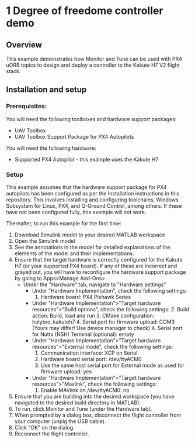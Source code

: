 # 1 Degree of freedome controller demo

## Overview
This example demonstrates how Monitor and Tune can be used with PX4 uORB topics to design and deploy a controller to the Kakute H7 V2 flight stack.

## Installation and setup

### Prerequisites:
You will need the following toolboxes and hardware support packages:
- UAV Toolbox
- UAV Toolbox Support Package for PX4 Autopilots

You will need the following hardware:
- Supported PX4 Autopilot - this example uses the Kakute H7

### Setup
This example assumes that the hardware support package for PX4 autopilots has been configured as per the Installation instructions in this repository. This involves installing and configuring toolchains, Windows Subsystem for Linux, PX4, and Q-Ground Control, among others. If these have not been configured fully, this example will not work. 

Thereafter, to run this example for the first time:
1. Download Simulink model to your desired MATLAB workspace
2. Open the Simulink model
3. See the annotations in the model for detailed explanations of the elements of the model and their implementations. 
4. Ensure that the target hardware is correctly configured for the Kakute H7 (or your supported PX4 board). If any of these are incorrect and grayed out, you will have to reconfigure the hardware support package by going to Apps>Manage Add-Ons>
    - Under the "Hardware" tab, navigate to "Hardware settings"
        - Under "Hardware Implementation", check the following settings:
            1. Hardware board: PX4 Pixhawk Series
        - Under "Hardware Implementation">"Target hardware resources">"Build options", check the following settings:
            2. Build action: Build, load and run
            3. CMake configuration: holybro_kakuteh7
            4. Serial port for firmware upload: COM3 (Yours may differ! Use device manager to check)
            4. Serial port for Nuttx (NSH) Terminal (optional): empty
        - Under "Hardware Implementation">"Target hardware resources">"External mode", check the following settings:
            1. Communication interface: XCP on Serial
            2. Hardware board serial port: /dev/ttyACM0
            3. Use the same host serial port for External mode as used for firmware upload: yes
        - Under "Hardware Implementation">"Target hardware resources">"Mavlink", check the following settings:
            1. Enable MAVlink on /dev/ttyACM0: no
5. Ensure that you are building into the desired workspace (you have navigated to the desired build directory in MATLAB).
6. To run, click Monitor and Tune (under the Hardware tab).
7. When prompted by a dialog box, disconnect the flight controller from your computer (unplg the USB cable).
8. Click "OK" on the dialog.
9. Reconnect the flight controller.
